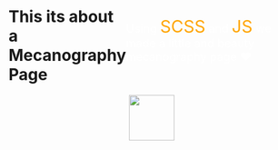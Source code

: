 <style>
    p{
        font-size: 20px;
        color: white;
    }
    span{
        font-size: 30px;
        color: orange;
    }
    div{
        display:flex;
        align-items:center;
        justify-content:center;
    }
    img{
        width:80px;
    }
</style>

<div>
    <h1> This its about a Mecanography Page</h1>
    <p> Using <span>SCSS</span> and <span>JS</span> we made a little and beauty mecanography page ♥</p>
</div>
<div>
    <img src="https://i.pinimg.com/564x/30/86/d4/3086d43310777be8914ca46a7701fa8d.jpg">
</div>